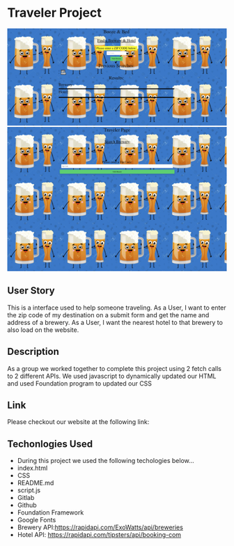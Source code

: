 # Traveler Project

![site](./assets/images/img2.jpeg)
![site](./assets/images/img3.jpeg)

## User Story
This is a interface used to help someone traveling. 
As a User, I want to enter the zip code of my destination on a submit form and get the name and address of a brewery.
As a User, I want the nearest hotel to that brewery to also load on the website. 

## Description
As a group we worked together to complete this project using 2 fetch calls to 2 different APIs. We used javascript to dynamically updated our HTML and used Foundation program to updated our CSS

## Link
Please checkout our website at the following link: 

## Techonlogies Used 
- During this project we used the following techologies below...
- index.html
- CSS
- README.md
- script.js
- Gitlab
- Github
- Foundation Framework
- Google Fonts
- Brewery API:https://rapidapi.com/ExoWatts/api/breweries
- Hotel API: https://rapidapi.com/tipsters/api/booking-com